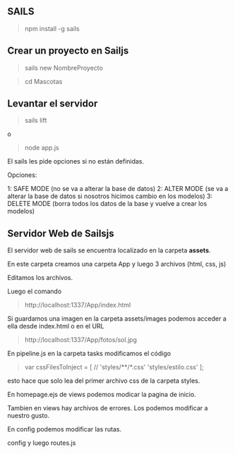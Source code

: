 ## SAILS
> npm install -g sails

## Crear un proyecto en Sailjs

> sails new NombreProyecto

> cd Mascotas


## Levantar el servidor

> sails lift

o 

> node app.js

El sails les pide opciones si no están definidas.

Opciones:

1: SAFE MODE (no se va a alterar la base de datos)
2: ALTER MODE (se va a alterar la base de datos si nosotros hicimos cambio en los modelos)
3: DELETE MODE (borra todos los datos de la base y vuelve a crear los modelos)

## Servidor Web de Sailsjs

El servidor web de sails se encuentra localizado en la carpeta **assets**.

En este carpeta creamos una carpeta App y luego 3 archivos (html, css, js)

Editamos los archivos.

Luego el comando

>http://localhost:1337/App/index.html

Si guardamos una imagen en la carpeta assets/images podemos acceder a ella desde index.html o en el URL 
>http://localhost:1337/App/fotos/sol.jpg


En pipeline.js en la carpeta tasks modificamos el código

>var cssFilesToInject = [
>//  'styles/**/*.css'
>    'styles/estilo.css'
>];

esto hace que solo lea del primer archivo css de la carpeta styles.

En homepage.ejs de views podemos modicar la pagina de inicio.

Tambien en views hay archivos de errores. Los podemos modificar a nuestro gusto.

En config podemos modificar las rutas.

config y luego routes.js